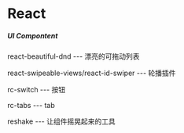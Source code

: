 # React

##### UI Compontent 

react-beautiful-dnd --- 漂亮的可拖动列表 

react-swipeable-views/react-id-swiper --- 轮播插件

 rc-switch --- 按钮

 rc-tabs --- tab 

reshake --- 让组件摇晃起来的工具